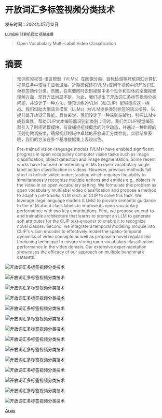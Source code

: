 # 开放词汇多标签视频分类技术

发布时间：2024年07月12日

`LLM应用` `计算机视觉` `视频处理`

> Open Vocabulary Multi-Label Video Classification

# 摘要

> 预训练的视觉-语言模型（VLMs）在图像分类、目标检测等开放词汇计算机视觉任务中取得了显著进展。近期研究还将VLMs应用于视频中的开放词汇单标签动作分类。然而，在需要同时识别视频中多个动作和实体的全面视频理解方面，现有方法尚显不足。为此，我们提出了开放词汇多标签视频分类问题，并设计了一种方法，使预训练的VLM（如CLIP）能够适应这一挑战。我们借助大型语言模型（LLMs）为VLM提供类别标签的语义指导，以提升其开放词汇性能。具体来说，我们设计了一种端到端架构，引导LLM生成软属性，帮助CLIP文本编码器识别新类别；同时，我们为CLIP视觉编码器引入了时间建模模块，有效捕捉视频概念的时空动态，并通过一种新颖的正则化微调技术，确保视频领域中卓越的开放词汇分类性能。实验结果表明，我们的方法在多个基准数据集上表现出色。

> Pre-trained vision-language models (VLMs) have enabled significant progress in open vocabulary computer vision tasks such as image classification, object detection and image segmentation. Some recent works have focused on extending VLMs to open vocabulary single label action classification in videos. However, previous methods fall short in holistic video understanding which requires the ability to simultaneously recognize multiple actions and entities e.g., objects in the video in an open vocabulary setting. We formulate this problem as open vocabulary multilabel video classification and propose a method to adapt a pre-trained VLM such as CLIP to solve this task. We leverage large language models (LLMs) to provide semantic guidance to the VLM about class labels to improve its open vocabulary performance with two key contributions. First, we propose an end-to-end trainable architecture that learns to prompt an LLM to generate soft attributes for the CLIP text-encoder to enable it to recognize novel classes. Second, we integrate a temporal modeling module into CLIP's vision encoder to effectively model the spatio-temporal dynamics of video concepts as well as propose a novel regularized finetuning technique to ensure strong open vocabulary classification performance in the video domain. Our extensive experimentation showcases the efficacy of our approach on multiple benchmark datasets.

![开放词汇多标签视频分类技术](../../../paper_images/2407.09073/x1.png)

![开放词汇多标签视频分类技术](../../../paper_images/2407.09073/x2.png)

![开放词汇多标签视频分类技术](../../../paper_images/2407.09073/x3.png)

![开放词汇多标签视频分类技术](../../../paper_images/2407.09073/x4.png)

![开放词汇多标签视频分类技术](../../../paper_images/2407.09073/x5.png)

![开放词汇多标签视频分类技术](../../../paper_images/2407.09073/x6.png)

![开放词汇多标签视频分类技术](../../../paper_images/2407.09073/x7.png)

![开放词汇多标签视频分类技术](../../../paper_images/2407.09073/x8.png)

![开放词汇多标签视频分类技术](../../../paper_images/2407.09073/x9.png)

![开放词汇多标签视频分类技术](../../../paper_images/2407.09073/x10.png)

![开放词汇多标签视频分类技术](../../../paper_images/2407.09073/x11.png)

![开放词汇多标签视频分类技术](../../../paper_images/2407.09073/x12.png)

![开放词汇多标签视频分类技术](../../../paper_images/2407.09073/x13.png)

![开放词汇多标签视频分类技术](../../../paper_images/2407.09073/x14.png)

[Arxiv](https://arxiv.org/abs/2407.09073)